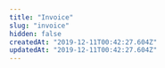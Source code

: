 ```yaml
---
title: "Invoice"
slug: "invoice"
hidden: false
createdAt: "2019-12-11T00:42:27.604Z"
updatedAt: "2019-12-11T00:42:27.604Z"
---
```


